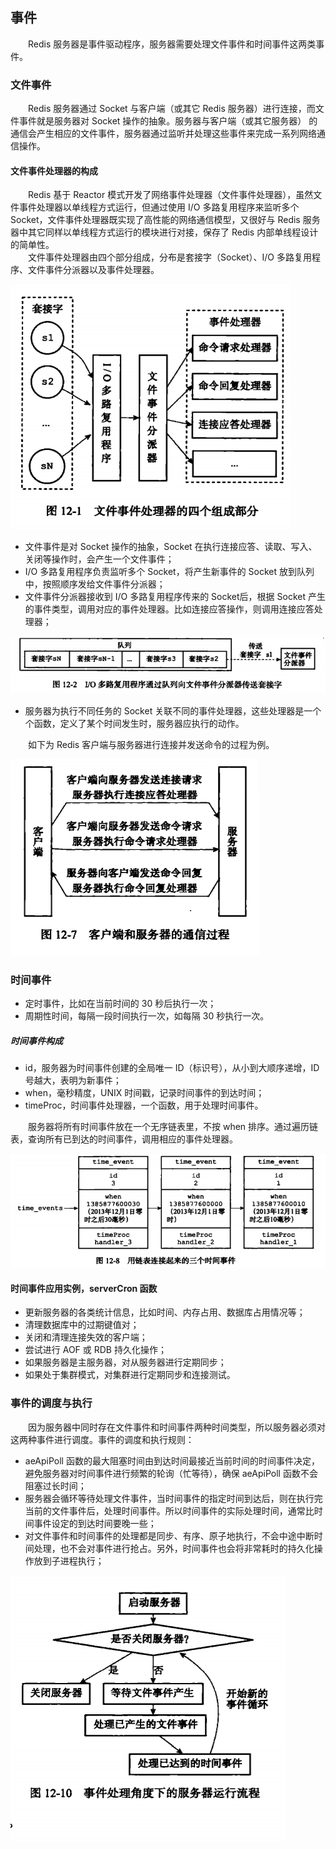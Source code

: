 ## 事件
　　Redis 服务器是事件驱动程序，服务器需要处理文件事件和时间事件这两类事件。

### 文件事件
　　Redis 服务器通过 Socket 与客户端（或其它 Redis 服务器）进行连接，而文件事件就是服务器对 Socket 操作的抽象。服务器与客户端（或其它服务器） 的通信会产生相应的文件事件，服务器通过监听并处理这些事件来完成一系列网络通信操作。

#### 文件事件处理器的构成
　　Redis 基于 Reactor 模式开发了网络事件处理器（文件事件处理器），虽然文件事件处理器以单线程方式运行，但通过使用 I/O 多路复用程序来监听多个 Socket，文件事件处理器既实现了高性能的网络通信模型，又很好与 Redis 服务器中其它同样以单线程方式运行的模块进行对接，保存了 Redis 内部单线程设计的简单性。<br />
　　文件事件处理器由四个部分组成，分布是套接字（Socket）、I/O 多路复用程序、文件事件分派器以及事件处理器。
  
![avatar](chapter_12_p1.png)
  
- 文件事件是对 Socket 操作的抽象，Socket 在执行连接应答、读取、写入、关闭等操作时，会产生一个文件事件；
- I/O 多路复用程序负责监听多个 Socket，将产生新事件的 Socket 放到队列中，按照顺序发给文件事件分派器；
- 文件事件分派器接收到 I/O 多路复用程序传来的 Socket后，根据 Socket 产生的事件类型，调用对应的事件处理器。比如连接应答操作，则调用连接应答处理器；

![avatar](chapter_12_p2.png)

- 服务器为执行不同任务的 Socket 关联不同的事件处理器，这些处理器是一个个函数，定义了某个时间发生时，服务器应执行的动作。

　　如下为 Redis 客户端与服务器进行连接并发送命令的过程为例。

![avatar](chapter_12_p3.png)

### 时间事件

- 定时事件，比如在当前时间的 30 秒后执行一次；
- 周期性时间，每隔一段时间执行一次，如每隔 30 秒执行一次。

##### 时间事件构成

- id，服务器为时间事件创建的全局唯一 ID（标识号），从小到大顺序递增，ID 号越大，表明为新事件；
- when，毫秒精度，UNIX 时间戳，记录时间事件的到达时间；
- timeProc，时间事件处理器，一个函数，用于处理时间事件。

　　服务器将所有时间事件放在一个无序链表里，不按 when 排序。通过遍历链表，查询所有已到达的时间事件，调用相应的事件处理器。
  
![avatar](chapter_12_p4.png)

#### 时间事件应用实例，serverCron 函数

- 更新服务器的各类统计信息，比如时间、内存占用、数据库占用情况等；
- 清理数据库中的过期键值对；
- 关闭和清理连接失效的客户端；
- 尝试进行 AOF 或 RDB 持久化操作；
- 如果服务器是主服务器，对从服务器进行定期同步；
- 如果处于集群模式，对集群进行定期同步和连接测试。

### 事件的调度与执行
　　因为服务器中同时存在文件事件和时间事件两种时间类型，所以服务器必须对这两种事件进行调度。事件的调度和执行规则：

- aeApiPoll 函数的最大阻塞时间由到达时间最接近当前时间的时间事件决定，避免服务器对时间事件进行频繁的轮询（忙等待），确保 aeApiPoll 函数不会阻塞过长时间；
- 服务器会循环等待处理文件事件，当时间事件的指定时间到达后，则在执行完当前的文件事件后，处理时间事件。所以时间事件的实际处理时间，通常比时间事件设定的到达时间要晚一些；
- 对文件事件和时间事件的处理都是同步、有序、原子地执行，不会中途中断时间处理，也不会对事件进行抢占。另外，时间事件也会将非常耗时的持久化操作放到子进程执行；

![avatar](chapter_12_p5.png)
